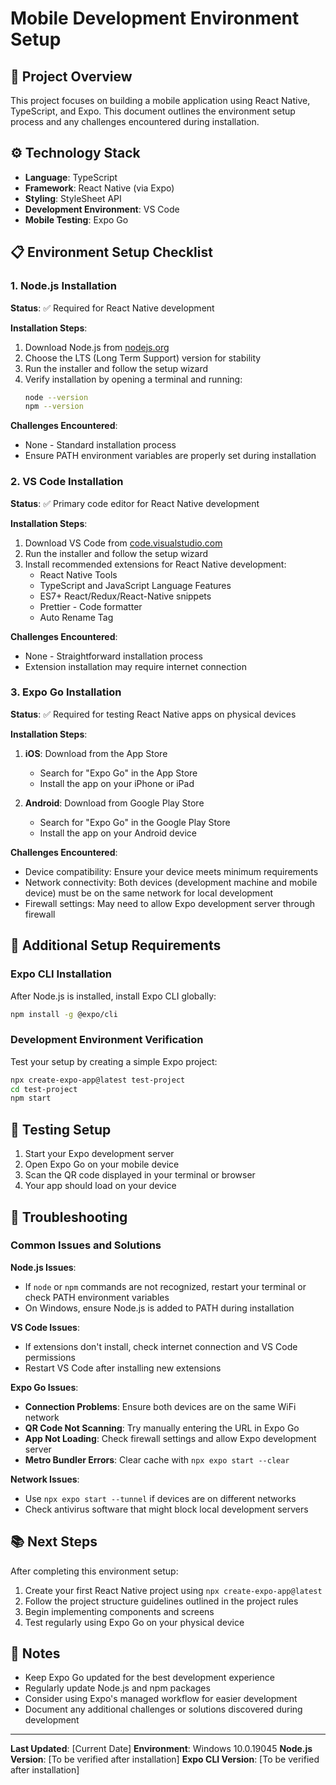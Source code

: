# Mobile Development Environment Setup

## 🎯 Project Overview
This project focuses on building a mobile application using React Native, TypeScript, and Expo. This document outlines the environment setup process and any challenges encountered during installation.

## ⚙️ Technology Stack
- **Language**: TypeScript
- **Framework**: React Native (via Expo)
- **Styling**: StyleSheet API
- **Development Environment**: VS Code
- **Mobile Testing**: Expo Go

## 📋 Environment Setup Checklist

### 1. Node.js Installation
**Status**: ✅ Required for React Native development

**Installation Steps**:
1. Download Node.js from [nodejs.org](https://nodejs.org/)
2. Choose the LTS (Long Term Support) version for stability
3. Run the installer and follow the setup wizard
4. Verify installation by opening a terminal and running:
   ```bash
   node --version
   npm --version
   ```

**Challenges Encountered**:
- None - Standard installation process
- Ensure PATH environment variables are properly set during installation

### 2. VS Code Installation
**Status**: ✅ Primary code editor for React Native development

**Installation Steps**:
1. Download VS Code from [code.visualstudio.com](https://code.visualstudio.com/)
2. Run the installer and follow the setup wizard
3. Install recommended extensions for React Native development:
   - React Native Tools
   - TypeScript and JavaScript Language Features
   - ES7+ React/Redux/React-Native snippets
   - Prettier - Code formatter
   - Auto Rename Tag

**Challenges Encountered**:
- None - Straightforward installation process
- Extension installation may require internet connection

### 3. Expo Go Installation
**Status**: ✅ Required for testing React Native apps on physical devices

**Installation Steps**:
1. **iOS**: Download from the App Store
   - Search for "Expo Go" in the App Store
   - Install the app on your iPhone or iPad
   
2. **Android**: Download from Google Play Store
   - Search for "Expo Go" in the Google Play Store
   - Install the app on your Android device

**Challenges Encountered**:
- Device compatibility: Ensure your device meets minimum requirements
- Network connectivity: Both devices (development machine and mobile device) must be on the same network for local development
- Firewall settings: May need to allow Expo development server through firewall

## 🔧 Additional Setup Requirements

### Expo CLI Installation
After Node.js is installed, install Expo CLI globally:
```bash
npm install -g @expo/cli
```

### Development Environment Verification
Test your setup by creating a simple Expo project:
```bash
npx create-expo-app@latest test-project
cd test-project
npm start
```

## 📱 Testing Setup
1. Start your Expo development server
2. Open Expo Go on your mobile device
3. Scan the QR code displayed in your terminal or browser
4. Your app should load on your device

## 🚨 Troubleshooting

### Common Issues and Solutions

**Node.js Issues**:
- If `node` or `npm` commands are not recognized, restart your terminal or check PATH environment variables
- On Windows, ensure Node.js is added to PATH during installation

**VS Code Issues**:
- If extensions don't install, check internet connection and VS Code permissions
- Restart VS Code after installing new extensions

**Expo Go Issues**:
- **Connection Problems**: Ensure both devices are on the same WiFi network
- **QR Code Not Scanning**: Try manually entering the URL in Expo Go
- **App Not Loading**: Check firewall settings and allow Expo development server
- **Metro Bundler Errors**: Clear cache with `npx expo start --clear`

**Network Issues**:
- Use `npx expo start --tunnel` if devices are on different networks
- Check antivirus software that might block local development servers

## 📚 Next Steps
After completing this environment setup:
1. Create your first React Native project using `npx create-expo-app@latest`
2. Follow the project structure guidelines outlined in the project rules
3. Begin implementing components and screens
4. Test regularly using Expo Go on your physical device

## 📝 Notes
- Keep Expo Go updated for the best development experience
- Regularly update Node.js and npm packages
- Consider using Expo's managed workflow for easier development
- Document any additional challenges or solutions discovered during development

---
**Last Updated**: [Current Date]
**Environment**: Windows 10.0.19045
**Node.js Version**: [To be verified after installation]
**Expo CLI Version**: [To be verified after installation]
